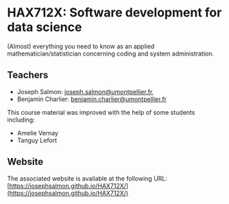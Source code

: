 # HAX712X: Software development for data science

(Almost) everything you need to know as an applied mathematician/statistician concerning coding and system administration.

## Teachers

- Joseph Salmon: [joseph.salmon@umontpellier.fr](mailto:joseph.salmon@umontpellier.fr),
- Benjamin Charlier: [benjamin.charlier@umontpellier.fr](mailto:benjamin.charlier@umontpellier.fr)

This course material was improved with the help of some students including:

- Amelie Vernay
- Tanguy Lefort

## Website

The associated website is available at the following URL: [https://josephsalmon.github.io/HAX712X/](https://josephsalmon.github.io/HAX712X/)
